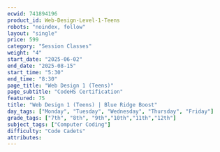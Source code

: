 ```yaml
---
ecwid: 741894196
product_id: Web-Design-Level-1-Teens
robots: "noindex, follow"
layout: "single"
price: 599
category: "Session Classes"
weight: "4"
start_date: "2025-06-02"
end_date: "2025-08-15"
start_time: "5:30"
end_time: "8:30"
page_title: "Web Design 1 (Teens)"
page_subtitle: "CodeHS Certification"
featured: 75
title: "Web Design 1 (Teens) | Blue Ridge Boost"
day_tags: ["Monday", "Tuesday", "Wednesday", "Thursday", "Friday"]
grade_tags: ["7th", "8th", "9th","10th","11th","12th"]
subject_tags: ["Computer Coding"]
difficulty: "Code Cadets"
attributes:
---
```

